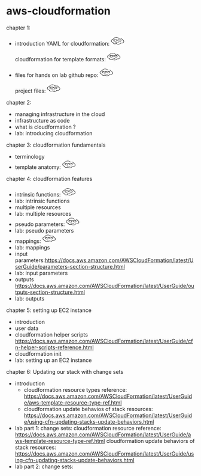 # aws-cloudformation


chapter 1: 
- introduction
    YAML for cloudformation:
    <a href="https://aws.amazon.com/blogs/mt/the-virtues-of-yaml-cloudformation-and-using-cloudformation-designer-to-convert-json-to-yaml/"  target="_blank"><img src="https://github.com/cgpeanut/aws-cloudformation/blob/main/images/cloud.png" alt="IMAGE ALT TEXT HERE" width="35" height="25" /></a>

    cloudformation for template formats: 
    <a href="https://docs.aws.amazon.com/AWSCloudFormation/latest/UserGuide/template-formats.html"  target="_blank"><img src="https://github.com/cgpeanut/aws-cloudformation/blob/main/images/cloud.png" alt="IMAGE ALT TEXT HERE" width="35" height="25" /></a>

- files for hands on lab
    github repo: <a href="https://github.com/ACloudGuru/intro-to-CloudFormation_AC" target="_blank"><img src="https://github.com/cgpeanut/aws-cloudformation/blob/main/images/cloud.png" alt="IMAGE ALT TEXT HERE" width="35" height="25" /></a>

    project files: <a href="https://learn.acloud.guru/course/intro-aws-cloudformation/learn/infrastructure-in-the-cloud/42ad57ef-44e6-c08f-370d-b3309735af40/watch" target="_blank"><img src="https://github.com/cgpeanut/aws-cloudformation/blob/main/images/cloud.png" alt="IMAGE ALT TEXT HERE" width="35" height="25" /></a>


chapter 2: 
- managing infrastructure in the cloud
- infrastructure as code
- what is cloudformation ?
- lab: introducing cloudformation

chapter 3: cloudformation fundamentals
- terminology
- template anatomy: 
<a href="https://docs.aws.amazon.com/AWSCloudFormation/latest/UserGuide/template-anatomy.html" target="_blank"><img src="https://github.com/cgpeanut/aws-cloudformation/blob/main/images/cloud.png" alt="IMAGE ALT TEXT HERE" width="35" height="25" /></a>

chapter 4: cloudformation features
- intrinsic functions: <a href="https://docs.aws.amazon.com/AWSCloudFormation/latest/UserGuide/intrinsic-function-reference.html" target="_blank"><img src="https://github.com/cgpeanut/aws-cloudformation/blob/main/images/cloud.png" alt="IMAGE ALT TEXT HERE" width="35" height="25" /></a>
- lab: intrinsic functions
- multiple resources
- lab: multiple resources
- pseudo parameters: <a href="https://docs.aws.amazon.com/AWSCloudFormation/latest/UserGuide/pseudo-parameter-reference.html" target="_blank"><img src="https://github.com/cgpeanut/aws-cloudformation/blob/main/images/cloud.png" alt="IMAGE ALT TEXT HERE" width="35" height="25" /></a>
- lab: pseudo parameters
- mappings: <a href="https://docs.aws.amazon.com/AWSCloudFormation/latest/UserGuide/mappings-section-structure.html" target="_blank"><img src="https://github.com/cgpeanut/aws-cloudformation/blob/main/images/cloud.png" alt="IMAGE ALT TEXT HERE" width="35" height="25" /></a>
- lab: mappings
- input parameters:https://docs.aws.amazon.com/AWSCloudFormation/latest/UserGuide/parameters-section-structure.html
- lab: input parameters
- outputs
    https://docs.aws.amazon.com/AWSCloudFormation/latest/UserGuide/outputs-section-structure.html
- lab: outputs

chapter 5: setting up EC2 instance
- introduction
- user data
- cloudformation helper scripts
    https://docs.aws.amazon.com/AWSCloudFormation/latest/UserGuide/cfn-helper-scripts-reference.html
- cloudformation init
- lab: setting up an EC2 instance

chapter 6: Updating our stack with change sets
- introduction
  - cloudformation resource types reference: https://docs.aws.amazon.com/AWSCloudFormation/latest/UserGuide/aws-template-resource-type-ref.html
  - cloudformation update behavios of stack resources: https://docs.aws.amazon.com/AWSCloudFormation/latest/UserGuide/using-cfn-updating-stacks-update-behaviors.html
- lab part 1: change sets: cloudformation resource reference: https://docs.aws.amazon.com/AWSCloudFormation/latest/UserGuide/aws-template-resource-type-ref.html
  cloudformation update behaviors of stack resources: https://docs.aws.amazon.com/AWSCloudFormation/latest/UserGuide/using-cfn-updating-stacks-update-behaviors.html
- lab part 2: change sets: 